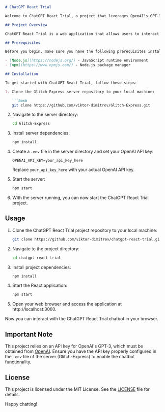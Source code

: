 

```markdown
# ChatGPT React Trial

Welcome to ChatGPT React Trial, a project that leverages OpenAI's GPT-3 model for chatbot functionality. This project is designed to work in conjunction with a custom Express server that you can clone from [Glitch-Express](https://github.com/viktor-dimitrov/Glitch-Express.git).

## Project Overview

ChatGPT React Trial is a web application that allows users to interact with a chatbot powered by OpenAI's GPT-3 model. It provides a simple and user-friendly interface for having conversations with the AI chatbot.

## Prerequisites

Before you begin, make sure you have the following prerequisites installed on your system:

- [Node.js](https://nodejs.org/) - JavaScript runtime environment
- [npm](https://www.npmjs.com/) - Node.js package manager

## Installation

To get started with ChatGPT React Trial, follow these steps:

1. Clone the Glitch-Express server repository to your local machine:

   ```bash
   git clone https://github.com/viktor-dimitrov/Glitch-Express.git
   ```

2. Navigate to the server directory:

   ```bash
   cd Glitch-Express
   ```

3. Install server dependencies:

   ```bash
   npm install
   ```

4. Create a `.env` file in the server directory and set your OpenAI API key:

   ```
   OPENAI_API_KEY=your_api_key_here
   ```

   Replace `your_api_key_here` with your actual OpenAI API key.

5. Start the server:

   ```bash
   npm start
   ```

6. With the server running, you can now start the ChatGPT React Trial project.

## Usage

1. Clone the ChatGPT React Trial project repository to your local machine:

   ```bash
   git clone https://github.com/viktor-dimitrov/chatgpt-react-trial.git
   ```

2. Navigate to the project directory:

   ```bash
   cd chatgpt-react-trial
   ```

3. Install project dependencies:

   ```bash
   npm install
   ```

4. Start the React application:

   ```bash
   npm start
   ```

5. Open your web browser and access the application at http://localhost:3000.

Now you can interact with the ChatGPT React Trial chatbot in your browser.

## Important Note

This project relies on an API key for OpenAI's GPT-3, which must be obtained from [OpenAI](https://beta.openai.com/signup/). Ensure you have the API key properly configured in the `.env` file of the server (Glitch-Express) to enable the chatbot functionality.

## License

This project is licensed under the MIT License. See the [LICENSE](LICENSE) file for details.

Happy chatting!
```
